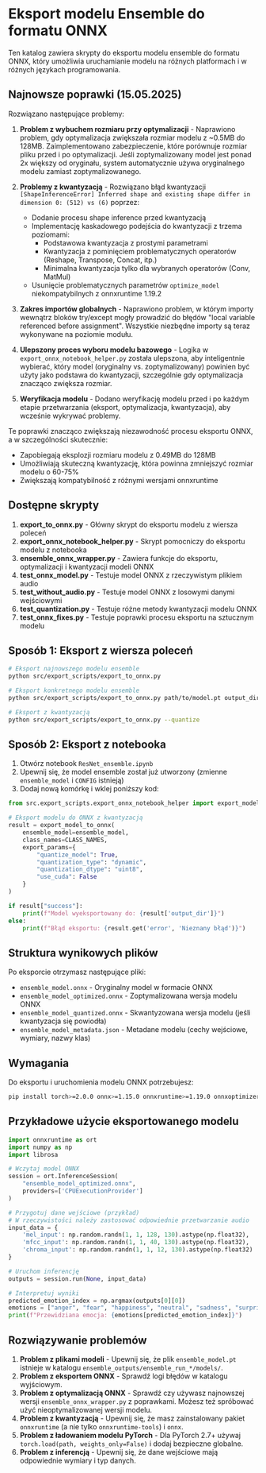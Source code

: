 # Eksport modelu Ensemble do formatu ONNX

Ten katalog zawiera skrypty do eksportu modelu ensemble do formatu ONNX, który umożliwia uruchamianie modelu na różnych platformach i w różnych językach programowania.

## Najnowsze poprawki (15.05.2025)

Rozwiązano następujące problemy:

1. **Problem z wybuchem rozmiaru przy optymalizacji** - Naprawiono problem, gdy optymalizacja zwiększała rozmiar modelu z ~0.5MB do 128MB. Zaimplementowano zabezpieczenie, które porównuje rozmiar pliku przed i po optymalizacji. Jeśli zoptymalizowany model jest ponad 2x większy od oryginału, system automatycznie używa oryginalnego modelu zamiast zoptymalizowanego.

2. **Problemy z kwantyzacją** - Rozwiązano błąd kwantyzacji `[ShapeInferenceError] Inferred shape and existing shape differ in dimension 0: (512) vs (6)` poprzez:
   - Dodanie procesu shape inference przed kwantyzacją
   - Implementację kaskadowego podejścia do kwantyzacji z trzema poziomami:
     - Podstawowa kwantyzacja z prostymi parametrami
     - Kwantyzacja z pominięciem problematycznych operatorów (Reshape, Transpose, Concat, itp.)
     - Minimalna kwantyzacja tylko dla wybranych operatorów (Conv, MatMul)
   - Usunięcie problematycznych parametrów `optimize_model` niekompatybilnych z onnxruntime 1.19.2

3. **Zakres importów globalnych** - Naprawiono problem, w którym importy wewnątrz bloków try/except mogły prowadzić do błędów "local variable referenced before assignment". Wszystkie niezbędne importy są teraz wykonywane na poziomie modułu.

4. **Ulepszony proces wyboru modelu bazowego** - Logika w `export_onnx_notebook_helper.py` została ulepszona, aby inteligentnie wybierać, który model (oryginalny vs. zoptymalizowany) powinien być użyty jako podstawa do kwantyzacji, szczególnie gdy optymalizacja znacząco zwiększa rozmiar.

5. **Weryfikacja modelu** - Dodano weryfikację modelu przed i po każdym etapie przetwarzania (eksport, optymalizacja, kwantyzacja), aby wcześnie wykrywać problemy.

Te poprawki znacząco zwiększają niezawodność procesu eksportu ONNX, a w szczególności skutecznie:
- Zapobiegają eksplozji rozmiaru modelu z 0.49MB do 128MB
- Umożliwiają skuteczną kwantyzację, która powinna zmniejszyć rozmiar modelu o 60-75%
- Zwiększają kompatybilność z różnymi wersjami onnxruntime

## Dostępne skrypty

1. **export_to_onnx.py** - Główny skrypt do eksportu modelu z wiersza poleceń
2. **export_onnx_notebook_helper.py** - Skrypt pomocniczy do eksportu modelu z notebooka
3. **ensemble_onnx_wrapper.py** - Zawiera funkcje do eksportu, optymalizacji i kwantyzacji modeli ONNX
4. **test_onnx_model.py** - Testuje model ONNX z rzeczywistym plikiem audio
5. **test_without_audio.py** - Testuje model ONNX z losowymi danymi wejściowymi
6. **test_quantization.py** - Testuje różne metody kwantyzacji modelu ONNX
7. **test_onnx_fixes.py** - Testuje poprawki procesu eksportu na sztucznym modelu

## Sposób 1: Eksport z wiersza poleceń

```bash
# Eksport najnowszego modelu ensemble
python src/export_scripts/export_to_onnx.py

# Eksport konkretnego modelu ensemble
python src/export_scripts/export_to_onnx.py path/to/model.pt output_directory

# Eksport z kwantyzacją
python src/export_scripts/export_to_onnx.py --quantize
```

## Sposób 2: Eksport z notebooka

1. Otwórz notebook `ResNet_ensemble.ipynb`
2. Upewnij się, że model ensemble został już utworzony (zmienne `ensemble_model` i `CONFIG` istnieją)
3. Dodaj nową komórkę i wklej poniższy kod:

```python
from src.export_scripts.export_onnx_notebook_helper import export_model_to_onnx

# Eksport modelu do ONNX z kwantyzacją
result = export_model_to_onnx(
    ensemble_model=ensemble_model,
    class_names=CLASS_NAMES,
    export_params={
        "quantize_model": True,
        "quantization_type": "dynamic",
        "quantization_dtype": "uint8",
        "use_cuda": False
    }
)

if result["success"]:
    print(f"Model wyeksportowany do: {result['output_dir']}")
else:
    print(f"Błąd eksportu: {result.get('error', 'Nieznany błąd')}")
```

## Struktura wynikowych plików

Po eksporcie otrzymasz następujące pliki:

- `ensemble_model.onnx` - Oryginalny model w formacie ONNX
- `ensemble_model_optimized.onnx` - Zoptymalizowana wersja modelu ONNX
- `ensemble_model_quantized.onnx` - Skwantyzowana wersja modelu (jeśli kwantyzacja się powiodła)
- `ensemble_model_metadata.json` - Metadane modelu (cechy wejściowe, wymiary, nazwy klas)

## Wymagania

Do eksportu i uruchomienia modelu ONNX potrzebujesz:

```bash
pip install torch>=2.0.0 onnx>=1.15.0 onnxruntime>=1.19.0 onnxoptimizer>=0.3.13 numpy librosa
```

## Przykładowe użycie eksportowanego modelu

```python
import onnxruntime as ort
import numpy as np
import librosa

# Wczytaj model ONNX
session = ort.InferenceSession(
    "ensemble_model_optimized.onnx", 
    providers=['CPUExecutionProvider']
)

# Przygotuj dane wejściowe (przykład)
# W rzeczywistości należy zastosować odpowiednie przetwarzanie audio
input_data = {
    'mel_input': np.random.randn(1, 1, 128, 130).astype(np.float32),
    'mfcc_input': np.random.randn(1, 1, 40, 130).astype(np.float32),
    'chroma_input': np.random.randn(1, 1, 12, 130).astype(np.float32)
}

# Uruchom inferencję
outputs = session.run(None, input_data)

# Interpretuj wyniki
predicted_emotion_index = np.argmax(outputs[0][0])
emotions = ["anger", "fear", "happiness", "neutral", "sadness", "surprised"]
print(f"Przewidziana emocja: {emotions[predicted_emotion_index]}")
```

## Rozwiązywanie problemów

1. **Problem z plikami modeli** - Upewnij się, że plik `ensemble_model.pt` istnieje w katalogu `ensemble_outputs/ensemble_run_*/models/`.
2. **Problem z eksportem ONNX** - Sprawdź logi błędów w katalogu wyjściowym.
3. **Problem z optymalizacją ONNX** - Sprawdź czy używasz najnowszej wersji `ensemble_onnx_wrapper.py` z poprawkami. Możesz też spróbować użyć nieoptymalizowanej wersji modelu.
4. **Problem z kwantyzacją** - Upewnij się, że masz zainstalowany pakiet `onnxruntime` (a nie tylko `onnxruntime-tools`) i `onnx`.
5. **Problem z ładowaniem modelu PyTorch** - Dla PyTorch 2.7+ używaj `torch.load(path, weights_only=False)` i dodaj bezpieczne globalne.
6. **Problem z inferencją** - Upewnij się, że dane wejściowe mają odpowiednie wymiary i typ danych.
